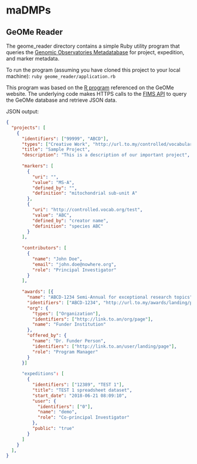 # maDMPs

## GeOMe Reader

The geome_reader directory contains a simple Ruby utility program that queries the [Genomic Observatories Metadatabase](https://www.geome-db.org/) for project, expedition, and marker metadata.

To run the program (assuming you have cloned this project to your local machine): `ruby geome_reader/application.rb` 

This program was based on the [R program](https://github.com/DIPnet/fimsR-access) referenced on the GeOMe website. The underlying code makes HTTPS calls to the [FIMS API](https://fims.readthedocs.io/en/latest/fims/introduction.html) to query the GeOMe database and retrieve JSON data.

JSON output:
```json
{
  "projects": [
    {
      "identifiers": ["99999", "ABCD"],
      "types": ["Creative Work", "http://url.to.my/controlled/vocabulary/page"],
      "title": "Sample Project",
      "description": "This is a description of our important project",
      
      "markers": [
        {
          "uri": "", 
          "value": "MS-A", 
          "defined_by": "", 
          "definition": "mitochondrial sub-unit A"
        },
        {
          "uri": "http://controlled.vocab.org/test", 
          "value": "ABC", 
          "defined_by": "creator name", 
          "definition": "species ABC"
        }
      ],
      
      "contributors": [
        {
          "name": "John Doe",
          "email": "john.doe@nowhere.org",
          "role": "Principal Investigator"
        }
      ],
      
      "awards": [{
        "name": "ABCD-1234 Semi-Annual for exceptional research topics",
        "identifiers": ["ABCD-1234", "http://url.to.my/awards/landing/page"],
        "org": {
          "types": ["Organization"],
          "identifiers": ["http://link.to.an/org/page"],
          "name": "Funder Institution"
        },
        "offered_by": {
          "name": "Dr. Funder Person",
          "identifiers": ["http://link.to.an/user/landing/page"],
          "role": "Program Manager"
        }
      }]
      
      "expeditions": [
        {
          "identifiers": ["12389", "TEST 1"], 
          "title": "TEST 1 spreadsheet dataset", 
          "start_date": "2018-06-21 08:09:10",
          "user": {
            "identifiers": ["0"], 
            "name": "demo", 
            "role": "Co-principal Investigator"
          }, 
          "public": "true"
        }
      ]
    }
  ],
}
```
